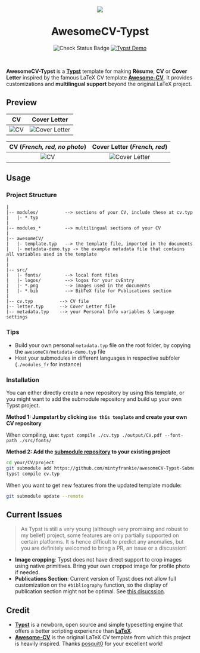 <h1 align="center">
  <img src='https://github.com/mintyfrankie/mintyfrankie/assets/77310871/64861d2d-971c-47cd-a5e8-5ad8659f2c2b'>
  <br><br>
  AwesomeCV-Typst
</h1>

<p align="center">
  <img alt="Check Status Badge" src="https://github.com/mintyfrankie/awesomeCV-Typst/actions/workflows/compile.yml/badge.svg"/>
  <a href="https://typst.app/project/rU2AU43JyRIuhbTN-Rdq66/">
    <img alt="Typst Demo" src="https://img.shields.io/badge/typst.app-demo-blue"/>
  </a>
</p>

<br>

**AwesomeCV-Typst** is a [**Typst**](https://github.com/typst/typst) template for making **Résume**, **CV** or **Cover Letter** inspired by the famous LaTeX CV template [**Awesome-CV**](https://github.com/posquit0/Awesome-CV). It provides customizations and **multilingual support** beyond the original LaTeX project.

## Preview

| CV | Cover Letter |
|:---:|:---:|
| ![CV](https://github.com/mintyfrankie/mintyfrankie/assets/77310871/94f5fb5c-03d0-4912-b6d6-11ee7d27a9a3)  | ![Cover Letter](https://github.com/mintyfrankie/awesomeCV-Typst/assets/77310871/b4e74cdd-6b8d-4414-b52f-13cd6ba94315) |

| CV (*French, red, no photo*) | Cover Letter (*French, red*) |
|:---:|:---:|
| ![CV](https://github.com/mintyfrankie/awesomeCV-Typst/assets/77310871/fed7b66c-728e-4213-aa58-aa26db3b1362)  | ![Cover Letter](https://github.com/mintyfrankie/awesomeCV-Typst/assets/77310871/65ca65b0-c0e1-4fe8-b797-8a5e0bea4b1c) |

## Usage

### Project Structure

```
|
|-- modules/          --> sections of your CV, include these at cv.typ
|   |- *.typ
|
|-- modules_*         --> multilingual sections of your CV
|
|-- awesomeCV/
|   |- template.typ   --> the template file, imported in the documents
|   |- metadata-demo.typ -> the example metadata file that contains all variables used in the template
| 
|
|-- src/
|   |- fonts/         --> local font files
|   |- logos/         --> logos for your cvEntry
|   |- *.png          --> images used in the documents
|   |- *.bib          --> BibTeX file for Publications section
|
|-- cv.typ          --> CV file
|-- letter.typ      --> Cover Letter file
|-- metadata.typ    --> your Personal Info variables & language settings
```

### Tips

- Build your own personal `metadata.typ` file on the root folder, by copying the `awesomeCV/metadata-demo.typ` file
- Host your submodules in different languages in respective subfoler (`./modules_fr` for instance)

### Installation

You can either directly create a new repository by using this template, or you might want to add the submodule repository and build up your own Typst project.


**Method 1: Jumpstart by clicking `Use this template` and create your own CV repository**

When compiling, use: `typst compile ./cv.typ ./output/CV.pdf --font-path ./src/fonts/`


**Method 2: Add the [submodule repository](https://github.com/mintyfrankie/awesomeCV-Typst-Submodule) to your existing project**

```bash
cd your/CV/project
git submodule add https://github.com/mintyfrankie/awesomeCV-Typst-Submodule awesomeCV
typst compile cv.typ
```

When you want to get new features from the updated template module:

```bash
git submodule update --remote
```

## Current Issues

> As Typst is still a very young (although very promising and robust to my belief) project, some features are only partially supported on certain platforms. It is hence difficult to predict any anomalies, but you are definitely welcomed to bring a PR, an issue or a discussion!

- **Image cropping**: Typst does not have direct support to crop images using native primitives. Bring your own cropped image for profile photo if needed.
- **Publications Section**: Current version of Typst does not allow full customization on the `#bibliography` function, so the display of publication section might not be optimal. See [this disucssion](https://github.com/mintyfrankie/awesomeCV-Typst/discussions/3).

## Credit

- [**Typst**](https://github.com/typst/typst) is a newborn, open source and simple typesetting engine that offers a better scripting experience than [**LaTeX**](https://www.latex-project.org/).
- [**Awesome-CV**](https://github.com/posquit0/Awesome-CV) is the original LaTeX CV template from which this project is heavily inspired. Thanks [posquit0](https://github.com/posquit0) for your excellent work!
